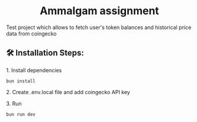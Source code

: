 <h1 align="center" id="title">Ammalgam assignment</h1>

<p id="description">Test project which allows to fetch user's token balances and historical price data from coingecko</p>

<h2>🛠️ Installation Steps:</h2>

<p>1. Install dependencies</p>

```
bun install
```

<p>2. Create .env.local file and add coingecko API key </p>

<p>3. Run</p>

```
bun run dev
```
